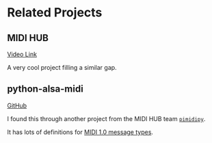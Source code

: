 # Related Projects

## MIDI HUB

[Video Link](https://www.youtube.com/watch?v=ASruOUG2HIs)

A very cool project filling a similar gap. 


## python-alsa-midi

[GitHub](https://github.com/Jajcus/python-alsa-midi)

I found this through another project from the MIDI HUB team [`pimidipy`](https://github.com/BlokasLabs/pimidipy).

It has lots of definitions for [MIDI 1.0 message types](https://github.com/Jajcus/python-alsa-midi/blob/main/alsa_midi/event.py).
